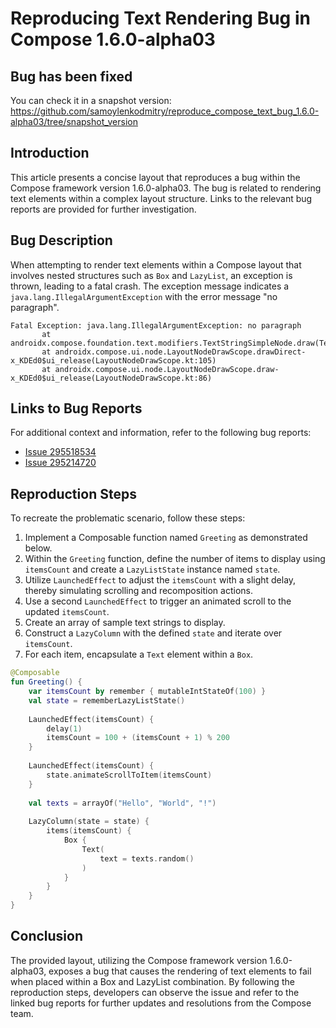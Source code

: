 # Reproducing Text Rendering Bug in Compose 1.6.0-alpha03

## Bug has been fixed

You can check it in a snapshot version: https://github.com/samoylenkodmitry/reproduce_compose_text_bug_1.6.0-alpha03/tree/snapshot_version

## Introduction

This article presents a concise layout that reproduces a bug within the Compose framework version 1.6.0-alpha03. The bug is related to rendering text elements within a complex layout structure. Links to the relevant bug reports are provided for further investigation.

## Bug Description

When attempting to render text elements within a Compose layout that involves nested structures such as `Box` and `LazyList`, an exception is thrown, leading to a fatal crash. The exception message indicates a `java.lang.IllegalArgumentException` with the error message "no paragraph".

```
Fatal Exception: java.lang.IllegalArgumentException: no paragraph
       at androidx.compose.foundation.text.modifiers.TextStringSimpleNode.draw(TextStringSimpleNode.kt:391)
       at androidx.compose.ui.node.LayoutNodeDrawScope.drawDirect-x_KDEd0$ui_release(LayoutNodeDrawScope.kt:105)
       at androidx.compose.ui.node.LayoutNodeDrawScope.draw-x_KDEd0$ui_release(LayoutNodeDrawScope.kt:86)
```

## Links to Bug Reports

For additional context and information, refer to the following bug reports:

- [Issue 295518534](https://issuetracker.google.com/issues/295518534)
- [Issue 295214720](https://issuetracker.google.com/issues/295214720)

## Reproduction Steps

To recreate the problematic scenario, follow these steps:

1. Implement a Composable function named `Greeting` as demonstrated below.
2. Within the `Greeting` function, define the number of items to display using `itemsCount` and create a `LazyListState` instance named `state`.
3. Utilize `LaunchedEffect` to adjust the `itemsCount` with a slight delay, thereby simulating scrolling and recomposition actions.
4. Use a second `LaunchedEffect` to trigger an animated scroll to the updated `itemsCount`.
5. Create an array of sample text strings to display.
6. Construct a `LazyColumn` with the defined `state` and iterate over `itemsCount`.
7. For each item, encapsulate a `Text` element within a `Box`.

```kotlin
@Composable
fun Greeting() {
    var itemsCount by remember { mutableIntStateOf(100) }
    val state = rememberLazyListState()
    
    LaunchedEffect(itemsCount) {
        delay(1)
        itemsCount = 100 + (itemsCount + 1) % 200
    }
    
    LaunchedEffect(itemsCount) {
        state.animateScrollToItem(itemsCount)
    }
    
    val texts = arrayOf("Hello", "World", "!")
    
    LazyColumn(state = state) {
        items(itemsCount) {
            Box {
                Text(
                    text = texts.random()
                )
            }
        }
    }
}
```

## Conclusion

The provided layout, utilizing the Compose framework version 1.6.0-alpha03, exposes a bug that causes the rendering of text elements to fail when placed within a Box and LazyList combination. By following the reproduction steps, developers can observe the issue and refer to the linked bug reports for further updates and resolutions from the Compose team.



